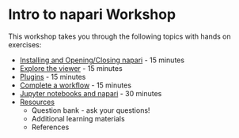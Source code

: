 # Intro to napari Workshop

This workshop takes you through the following topics with hands on exercises: 

* [Installing and Opening/Closing napari](intro-to-napari-workshop-guide-1-install-napari.md) - 15 minutes  
* [Explore the viewer](intro-to-napari-workshop-guide-2-explore-the-viewer.md) - 15 minutes  
* [Plugins](intro-to-napari-workshop-guide-3-plugins.md) - 15 minutes  
* [Complete a workflow](intro-to-napari-workshop-guide-4-complete-a-workflow.md) - 15 minutes
* [Jupyter notebooks and napari](intro-to-napari-workshop-guide-5-jupyter-notebooks-and-jupyter-lab.md) - 30 minutes
* [Resources](intro-to-napari-workshop-guide-6-resources.md)
   * Question bank - ask your questions!  
   * Additional learning materials  
   * References

